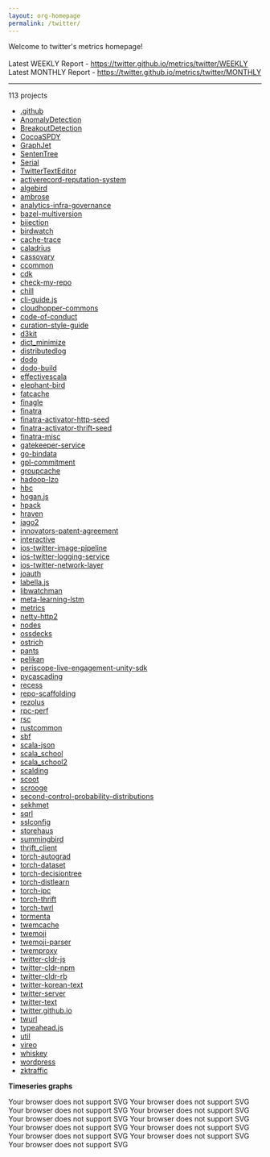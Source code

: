 ```yaml
---
layout: org-homepage
permalink: /twitter/
---
```

<div class="content-without-graphs">
    Welcome to twitter's metrics homepage!
    <br><br>
    Latest WEEKLY Report - <a href="https://twitter.github.io/metrics/twitter/WEEKLY">https://twitter.github.io/metrics/twitter/WEEKLY</a>
    <br>
    Latest MONTHLY Report - <a href="https://twitter.github.io/metrics/twitter/MONTHLY">https://twitter.github.io/metrics/twitter/MONTHLY</a>
    <br>
    <hr>
    113 projects
<ul>
	<li><a href="/metrics/twitter/.github/WEEKLY">.github</a></li>
	<li><a href="/metrics/twitter/AnomalyDetection/WEEKLY">AnomalyDetection</a></li>
	<li><a href="/metrics/twitter/BreakoutDetection/WEEKLY">BreakoutDetection</a></li>
	<li><a href="/metrics/twitter/CocoaSPDY/WEEKLY">CocoaSPDY</a></li>
	<li><a href="/metrics/twitter/GraphJet/WEEKLY">GraphJet</a></li>
	<li><a href="/metrics/twitter/SentenTree/WEEKLY">SentenTree</a></li>
	<li><a href="/metrics/twitter/Serial/WEEKLY">Serial</a></li>
	<li><a href="/metrics/twitter/TwitterTextEditor/WEEKLY">TwitterTextEditor</a></li>
	<li><a href="/metrics/twitter/activerecord-reputation-system/WEEKLY">activerecord-reputation-system</a></li>
	<li><a href="/metrics/twitter/algebird/WEEKLY">algebird</a></li>
	<li><a href="/metrics/twitter/ambrose/WEEKLY">ambrose</a></li>
	<li><a href="/metrics/twitter/analytics-infra-governance/WEEKLY">analytics-infra-governance</a></li>
	<li><a href="/metrics/twitter/bazel-multiversion/WEEKLY">bazel-multiversion</a></li>
	<li><a href="/metrics/twitter/bijection/WEEKLY">bijection</a></li>
	<li><a href="/metrics/twitter/birdwatch/WEEKLY">birdwatch</a></li>
	<li><a href="/metrics/twitter/cache-trace/WEEKLY">cache-trace</a></li>
	<li><a href="/metrics/twitter/caladrius/WEEKLY">caladrius</a></li>
	<li><a href="/metrics/twitter/cassovary/WEEKLY">cassovary</a></li>
	<li><a href="/metrics/twitter/ccommon/WEEKLY">ccommon</a></li>
	<li><a href="/metrics/twitter/cdk/WEEKLY">cdk</a></li>
	<li><a href="/metrics/twitter/check-my-repo/WEEKLY">check-my-repo</a></li>
	<li><a href="/metrics/twitter/chill/WEEKLY">chill</a></li>
	<li><a href="/metrics/twitter/cli-guide.js/WEEKLY">cli-guide.js</a></li>
	<li><a href="/metrics/twitter/cloudhopper-commons/WEEKLY">cloudhopper-commons</a></li>
	<li><a href="/metrics/twitter/code-of-conduct/WEEKLY">code-of-conduct</a></li>
	<li><a href="/metrics/twitter/curation-style-guide/WEEKLY">curation-style-guide</a></li>
	<li><a href="/metrics/twitter/d3kit/WEEKLY">d3kit</a></li>
	<li><a href="/metrics/twitter/dict_minimize/WEEKLY">dict_minimize</a></li>
	<li><a href="/metrics/twitter/distributedlog/WEEKLY">distributedlog</a></li>
	<li><a href="/metrics/twitter/dodo/WEEKLY">dodo</a></li>
	<li><a href="/metrics/twitter/dodo-build/WEEKLY">dodo-build</a></li>
	<li><a href="/metrics/twitter/effectivescala/WEEKLY">effectivescala</a></li>
	<li><a href="/metrics/twitter/elephant-bird/WEEKLY">elephant-bird</a></li>
	<li><a href="/metrics/twitter/fatcache/WEEKLY">fatcache</a></li>
	<li><a href="/metrics/twitter/finagle/WEEKLY">finagle</a></li>
	<li><a href="/metrics/twitter/finatra/WEEKLY">finatra</a></li>
	<li><a href="/metrics/twitter/finatra-activator-http-seed/WEEKLY">finatra-activator-http-seed</a></li>
	<li><a href="/metrics/twitter/finatra-activator-thrift-seed/WEEKLY">finatra-activator-thrift-seed</a></li>
	<li><a href="/metrics/twitter/finatra-misc/WEEKLY">finatra-misc</a></li>
	<li><a href="/metrics/twitter/gatekeeper-service/WEEKLY">gatekeeper-service</a></li>
	<li><a href="/metrics/twitter/go-bindata/WEEKLY">go-bindata</a></li>
	<li><a href="/metrics/twitter/gpl-commitment/WEEKLY">gpl-commitment</a></li>
	<li><a href="/metrics/twitter/groupcache/WEEKLY">groupcache</a></li>
	<li><a href="/metrics/twitter/hadoop-lzo/WEEKLY">hadoop-lzo</a></li>
	<li><a href="/metrics/twitter/hbc/WEEKLY">hbc</a></li>
	<li><a href="/metrics/twitter/hogan.js/WEEKLY">hogan.js</a></li>
	<li><a href="/metrics/twitter/hpack/WEEKLY">hpack</a></li>
	<li><a href="/metrics/twitter/hraven/WEEKLY">hraven</a></li>
	<li><a href="/metrics/twitter/iago2/WEEKLY">iago2</a></li>
	<li><a href="/metrics/twitter/innovators-patent-agreement/WEEKLY">innovators-patent-agreement</a></li>
	<li><a href="/metrics/twitter/interactive/WEEKLY">interactive</a></li>
	<li><a href="/metrics/twitter/ios-twitter-image-pipeline/WEEKLY">ios-twitter-image-pipeline</a></li>
	<li><a href="/metrics/twitter/ios-twitter-logging-service/WEEKLY">ios-twitter-logging-service</a></li>
	<li><a href="/metrics/twitter/ios-twitter-network-layer/WEEKLY">ios-twitter-network-layer</a></li>
	<li><a href="/metrics/twitter/joauth/WEEKLY">joauth</a></li>
	<li><a href="/metrics/twitter/labella.js/WEEKLY">labella.js</a></li>
	<li><a href="/metrics/twitter/libwatchman/WEEKLY">libwatchman</a></li>
	<li><a href="/metrics/twitter/meta-learning-lstm/WEEKLY">meta-learning-lstm</a></li>
	<li><a href="/metrics/twitter/metrics/WEEKLY">metrics</a></li>
	<li><a href="/metrics/twitter/netty-http2/WEEKLY">netty-http2</a></li>
	<li><a href="/metrics/twitter/nodes/WEEKLY">nodes</a></li>
	<li><a href="/metrics/twitter/ossdecks/WEEKLY">ossdecks</a></li>
	<li><a href="/metrics/twitter/ostrich/WEEKLY">ostrich</a></li>
	<li><a href="/metrics/twitter/pants/WEEKLY">pants</a></li>
	<li><a href="/metrics/twitter/pelikan/WEEKLY">pelikan</a></li>
	<li><a href="/metrics/twitter/periscope-live-engagement-unity-sdk/WEEKLY">periscope-live-engagement-unity-sdk</a></li>
	<li><a href="/metrics/twitter/pycascading/WEEKLY">pycascading</a></li>
	<li><a href="/metrics/twitter/recess/WEEKLY">recess</a></li>
	<li><a href="/metrics/twitter/repo-scaffolding/WEEKLY">repo-scaffolding</a></li>
	<li><a href="/metrics/twitter/rezolus/WEEKLY">rezolus</a></li>
	<li><a href="/metrics/twitter/rpc-perf/WEEKLY">rpc-perf</a></li>
	<li><a href="/metrics/twitter/rsc/WEEKLY">rsc</a></li>
	<li><a href="/metrics/twitter/rustcommon/WEEKLY">rustcommon</a></li>
	<li><a href="/metrics/twitter/sbf/WEEKLY">sbf</a></li>
	<li><a href="/metrics/twitter/scala-json/WEEKLY">scala-json</a></li>
	<li><a href="/metrics/twitter/scala_school/WEEKLY">scala_school</a></li>
	<li><a href="/metrics/twitter/scala_school2/WEEKLY">scala_school2</a></li>
	<li><a href="/metrics/twitter/scalding/WEEKLY">scalding</a></li>
	<li><a href="/metrics/twitter/scoot/WEEKLY">scoot</a></li>
	<li><a href="/metrics/twitter/scrooge/WEEKLY">scrooge</a></li>
	<li><a href="/metrics/twitter/second-control-probability-distributions/WEEKLY">second-control-probability-distributions</a></li>
	<li><a href="/metrics/twitter/sekhmet/WEEKLY">sekhmet</a></li>
	<li><a href="/metrics/twitter/sqrl/WEEKLY">sqrl</a></li>
	<li><a href="/metrics/twitter/sslconfig/WEEKLY">sslconfig</a></li>
	<li><a href="/metrics/twitter/storehaus/WEEKLY">storehaus</a></li>
	<li><a href="/metrics/twitter/summingbird/WEEKLY">summingbird</a></li>
	<li><a href="/metrics/twitter/thrift_client/WEEKLY">thrift_client</a></li>
	<li><a href="/metrics/twitter/torch-autograd/WEEKLY">torch-autograd</a></li>
	<li><a href="/metrics/twitter/torch-dataset/WEEKLY">torch-dataset</a></li>
	<li><a href="/metrics/twitter/torch-decisiontree/WEEKLY">torch-decisiontree</a></li>
	<li><a href="/metrics/twitter/torch-distlearn/WEEKLY">torch-distlearn</a></li>
	<li><a href="/metrics/twitter/torch-ipc/WEEKLY">torch-ipc</a></li>
	<li><a href="/metrics/twitter/torch-thrift/WEEKLY">torch-thrift</a></li>
	<li><a href="/metrics/twitter/torch-twrl/WEEKLY">torch-twrl</a></li>
	<li><a href="/metrics/twitter/tormenta/WEEKLY">tormenta</a></li>
	<li><a href="/metrics/twitter/twemcache/WEEKLY">twemcache</a></li>
	<li><a href="/metrics/twitter/twemoji/WEEKLY">twemoji</a></li>
	<li><a href="/metrics/twitter/twemoji-parser/WEEKLY">twemoji-parser</a></li>
	<li><a href="/metrics/twitter/twemproxy/WEEKLY">twemproxy</a></li>
	<li><a href="/metrics/twitter/twitter-cldr-js/WEEKLY">twitter-cldr-js</a></li>
	<li><a href="/metrics/twitter/twitter-cldr-npm/WEEKLY">twitter-cldr-npm</a></li>
	<li><a href="/metrics/twitter/twitter-cldr-rb/WEEKLY">twitter-cldr-rb</a></li>
	<li><a href="/metrics/twitter/twitter-korean-text/WEEKLY">twitter-korean-text</a></li>
	<li><a href="/metrics/twitter/twitter-server/WEEKLY">twitter-server</a></li>
	<li><a href="/metrics/twitter/twitter-text/WEEKLY">twitter-text</a></li>
	<li><a href="/metrics/twitter/twitter.github.io/WEEKLY">twitter.github.io</a></li>
	<li><a href="/metrics/twitter/twurl/WEEKLY">twurl</a></li>
	<li><a href="/metrics/twitter/typeahead.js/WEEKLY">typeahead.js</a></li>
	<li><a href="/metrics/twitter/util/WEEKLY">util</a></li>
	<li><a href="/metrics/twitter/vireo/WEEKLY">vireo</a></li>
	<li><a href="/metrics/twitter/whiskey/WEEKLY">whiskey</a></li>
	<li><a href="/metrics/twitter/wordpress/WEEKLY">wordpress</a></li>
	<li><a href="/metrics/twitter/zktraffic/WEEKLY">zktraffic</a></li>
</ul>

</div>
<div class="graph-container">

<p><b>Timeseries graphs</b></p>
<div class="row">
	<object class="cell" type="image/svg+xml" data="{{ site.url }}{{ site.baseurl }}/graphs/twitter/timeseries_stargazers.svg">
		Your browser does not support SVG
	</object>
	<object class="cell" type="image/svg+xml" data="{{ site.url }}{{ site.baseurl }}/graphs/twitter/timeseries_forkCount.svg">
		Your browser does not support SVG
	</object>
	<object class="cell" type="image/svg+xml" data="{{ site.url }}{{ site.baseurl }}/graphs/twitter/timeseries_no_of_repos.svg">
		Your browser does not support SVG
	</object>
	<object class="cell" type="image/svg+xml" data="{{ site.url }}{{ site.baseurl }}/graphs/twitter/timeseries_issues.svg">
		Your browser does not support SVG
	</object>
	<object class="cell" type="image/svg+xml" data="{{ site.url }}{{ site.baseurl }}/graphs/twitter/timeseries_mergedPullRequests.svg">
		Your browser does not support SVG
	</object>
	<object class="cell" type="image/svg+xml" data="{{ site.url }}{{ site.baseurl }}/graphs/twitter/timeseries_closedPullRequests.svg">
		Your browser does not support SVG
	</object>
	<object class="cell" type="image/svg+xml" data="{{ site.url }}{{ site.baseurl }}/graphs/twitter/timeseries_openIssues.svg">
		Your browser does not support SVG
	</object>
	<object class="cell" type="image/svg+xml" data="{{ site.url }}{{ site.baseurl }}/graphs/twitter/timeseries_openPullRequests.svg">
		Your browser does not support SVG
	</object>
	<object class="cell" type="image/svg+xml" data="{{ site.url }}{{ site.baseurl }}/graphs/twitter/timeseries_watchers.svg">
		Your browser does not support SVG
	</object>
	<object class="cell" type="image/svg+xml" data="{{ site.url }}{{ site.baseurl }}/graphs/twitter/timeseries_closedIssues.svg">
		Your browser does not support SVG
	</object>
	<object class="cell" type="image/svg+xml" data="{{ site.url }}{{ site.baseurl }}/graphs/twitter/timeseries_pullRequests.svg">
		Your browser does not support SVG
	</object>
</div>

</div>
